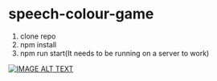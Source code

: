# speech-colour-game

1. clone repo
2. npm install
3. npm run start(It needs to be running on a server to work)

[![IMAGE ALT TEXT](http://img.youtube.com/vi/YOUTUBE_VIDEO_ID_HERE/0.jpg)](https://youtu.be/LCppdFIR55U "Speech Colour Game")


